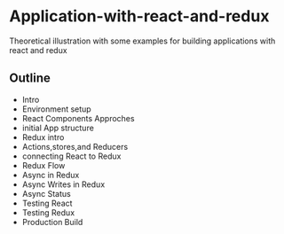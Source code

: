 # Application-with-react-and-redux
Theoretical  illustration with some examples  for building applications with react and redux
## Outline
- Intro
- Environment setup
- React Components Approches
- initial App structure
- Redux intro
- Actions,stores,and Reducers
- connecting React to Redux
- Redux Flow
- Async in Redux
- Async Writes in Redux
- Async Status
- Testing React
- Testing Redux
- Production Build
